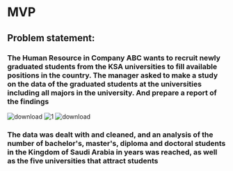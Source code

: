 # MVP
## Problem statement:
### The Human Resource in Company ABC wants to recruit newly graduated students from the KSA universities to fill available positions in the country. The manager asked to make a study on the data of the graduated students at the universities including all majors in the university. And prepare a report of the findings

![download](https://user-images.githubusercontent.com/93116675/142279302-53e90669-5805-4c7c-bd28-320c56f63648.png)
![1](https://user-images.githubusercontent.com/93116675/142280045-12438faf-9f7e-490a-87d3-2025069be016.png)
![download](https://user-images.githubusercontent.com/93116675/142399701-25a7bf7b-fcba-488b-b50d-a1fd9c1731ce.png)


 ### The data was dealt with and cleaned, and an analysis of the number of bachelor's, master's, diploma and doctoral students in the Kingdom of Saudi Arabia in years was reached, as well as the five universities that attract students 
